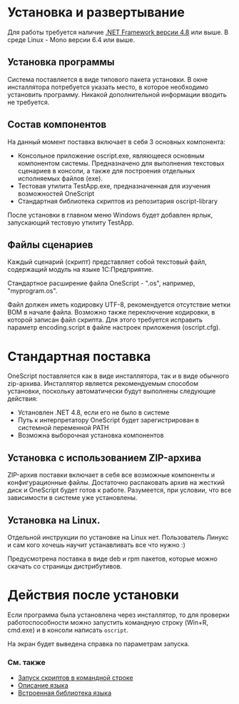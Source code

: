 # Установка и развертывание

Для работы требуется наличие [.NET Framework версии 4.8](https://go.microsoft.com/fwlink/?linkid=2088631) или выше. В среде Linux - Mono версии 6.4 или выше.

## Установка программы

Система поставляется в виде типового пакета установки. В окне инсталлятора потребуется указать место, в которое необходимо установить программу. Никакой дополнительной информации вводить не требуется.

## Состав компонентов

На данный момент поставка включает в себя 3 основных компонента:

* Консольное приложение oscript.exe, являющееся основным компонентом системы. Предназначено для выполнения текстовых сценариев в консоли, а также для построения отдельных исполняемых файлов (exe).
* Тестовая утилита TestApp.exe, предназначенная для изучения возможностей OneScript
* Стандартная библиотека скриптов из репозитария oscript-library

После установки в главном меню Windows будет добавлен ярлык, запускающий тестовую утилиту TestApp.

## Файлы сценариев

Каждый сценарий (скрипт) представляет собой текстовый файл, содержащий модуль на языке 1С:Предприятие.

Стандартное расширение файла OneScript - ".os", например, "myprogram.os".

Файл должен иметь кодировку UTF-8, рекомендуется отсутствие метки BOM в начале файла. Возможно также переключение кодировки, в которой записан файл скрипта. Для этого требуется исправить параметр encoding.script в файле настроек приложения (oscript.cfg).

# Стандартная поставка

OneScript поставляется как в виде инсталлятора, так и в виде обычного zip-архива. Инсталлятор является рекомендуемым способом установки, поскольку автоматически будут выполнены следующие действия:

* Установлен .NET 4.8, если его не было в системе
* Путь к интерпретатору OneScript будет зарегистрирован в системной переменной PATH
* Возможна выборочная установка компонентов

## Установка с использованием ZIP-архива

ZIP-архив поставки включает в себя все возможные компоненты и конфигурационные файлы. Достаточно распаковать архив на жесткий диск и OneScript будет готов к работе. Разумеется, при условии, что все зависимости в системе уже установлены.

## Установка на Linux.

Отдельной инструкции по установке на Linux нет. Пользователь Линукс и сам кого хочешь научит устанавливать все что нужно :)

Предусмотрена поставка в виде deb и rpm пакетов, которые можно скачать со страницы дистрибутивов.

# Действия после установки

Если программа была установлена через инсталлятор, то для проверки работоспособности можно запустить командную строку (Win+R, cmd.exe) и в консоли написать ```oscript```.

На экран будет выведена справка по параметрам запуска.

### См. также

* [Запуск скриптов в командной строке](running)
* [Описание языка](language)
* [Встроенная библиотека языка](/syntax)
